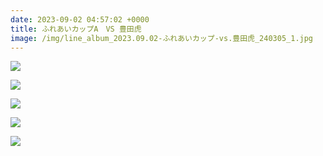 ```yaml
---
date: 2023-09-02 04:57:02 +0000
title: ふれあいカップA　VS 豊田虎
image: /img/line_album_2023.09.02-ふれあいカップ-vs.豊田虎_240305_1.jpg
---
```

![](/img/line_album_2023.09.02-ふれあいカップ-vs.豊田虎_240305_2.jpg)

![](/img/line_album_2023.09.02-ふれあいカップ-vs.豊田虎_240305_3.jpg)

![](/img/line_album_2023.09.02-ふれあいカップ-vs.豊田虎_240305_4.jpg)

![](/img/line_album_2023.09.02-ふれあいカップ-vs.豊田虎_240305_5.jpg)

![](/img/line_album_2023.09.02-ふれあいカップ-vs.豊田虎_240305_6.jpg)
